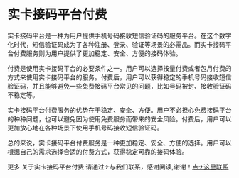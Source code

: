 # 实卡接码平台付费

实卡接码平台是一种为用户提供手机号码接收短信验证码的服务平台。在这个数字化时代，短信验证码成为了各种注册、登录、验证等场景的必需品。而实卡接码平台付费服务则为用户提供了更加稳定、安全、方便的接码体验。

付费是使用实卡接码平台的必要条件之一。用户可以选择按量付费或者包月付费的方式来使用实卡接码平台的服务。付费后，用户可以获得稳定的手机号码接收短信验证码，并且能够避免一些免费接码平台常见的问题，比如号码被封、接收验证码不稳定等。

实卡接码平台付费服务的优势在于稳定、安全、方便。用户不必担心免费接码平台的种种问题，也可以避免因为使用免费服务而带来的安全风险。付费后，用户可以更加放心地在各种场景下使用手机号码接收短信验证码。

总的来说，实卡接码平台付费服务是一种更加稳定、安全、方便的选择。用户可以根据自己的需求选择合适的付费方式，获得稳定可靠的接码体验。

更多 关于实卡接码平台付费 请通过✈与我们联系，感谢阅读,谢谢！[点✈这里联系](https://t.me/lianmeng09)